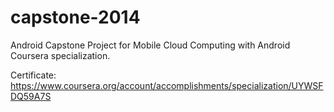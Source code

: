 # capstone-2014
Android Capstone Project for Mobile Cloud Computing with Android Coursera specialization.

Certificate: https://www.coursera.org/account/accomplishments/specialization/UYWSFDQ59A7S
